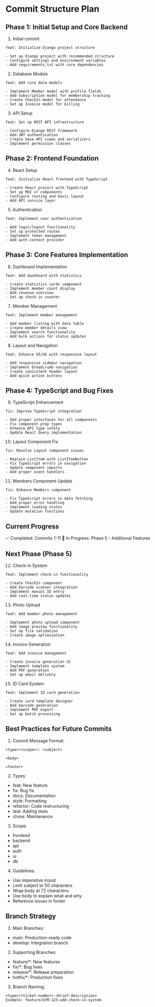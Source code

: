 # Commit Structure Plan

## Phase 1: Initial Setup and Core Backend

1. Initial commit
```
feat: Initialize Django project structure

- Set up Django project with recommended structure
- Configure settings and environment variables
- Add requirements.txt with core dependencies
```

2. Database Models
```
feat: Add core data models

- Implement Member model with profile fields
- Add Subscription model for membership tracking
- Create CheckIn model for attendance
- Set up Invoice model for billing
```

3. API Setup
```
feat: Set up REST API infrastructure

- Configure Django REST framework
- Add JWT authentication
- Create base API views and serializers
- Implement permission classes
```

## Phase 2: Frontend Foundation

4. React Setup
```
feat: Initialize React frontend with TypeScript

- Create React project with TypeScript
- Set up MUI v7 components
- Configure routing and basic layout
- Add API service layer
```

5. Authentication
```
feat: Implement user authentication

- Add login/logout functionality
- Set up protected routes
- Implement token management
- Add auth context provider
```

## Phase 3: Core Features Implementation

6. Dashboard Implementation
```
feat: Add dashboard with statistics

- Create statistics cards component
- Implement member count display
- Add revenue overview
- Set up check-in counter
```

7. Member Management
```
feat: Implement member management

- Add member listing with data table
- Create member details view
- Implement search functionality
- Add bulk actions for status updates
```

8. Layout and Navigation
```
feat: Enhance UI/UX with responsive layout

- Add responsive sidebar navigation
- Implement breadcrumb navigation
- Create consistent header layout
- Add quick action buttons
```

## Phase 4: TypeScript and Bug Fixes

9. TypeScript Enhancement
```
fix: Improve TypeScript integration

- Add proper interfaces for all components
- Fix component prop types
- Enhance API type safety
- Update React Query implementation
```

10. Layout Component Fix
```
fix: Resolve Layout component issues

- Replace ListItem with ListItemButton
- Fix TypeScript errors in navigation
- Update component imports
- Add proper event handlers
```

11. Members Component Update
```
fix: Enhance Members component

- Fix TypeScript errors in data fetching
- Add proper error handling
- Implement loading states
- Update mutation functions
```

## Current Progress

✅ Completed: Commits 1-11
🔄 In Progress: Phase 5 - Additional Features

## Next Phase (Phase 5)

12. Check-In System
```
feat: Implement check-in functionality

- Create CheckIn component
- Add barcode scanner integration
- Implement manual ID entry
- Add real-time status updates
```

13. Photo Upload
```
feat: Add member photo management

- Implement photo upload component
- Add image preview functionality
- Set up file validation
- Create image optimization
```

14. Invoice Generation
```
feat: Add invoice management

- Create invoice generation UI
- Implement template system
- Add PDF generation
- Set up email delivery
```

15. ID Card System
```
feat: Implement ID card generation

- Create card template designer
- Add barcode generation
- Implement PDF export
- Set up batch processing
```

## Best Practices for Future Commits

1. Commit Message Format:
```
<type>(<scope>): <subject>

<body>

<footer>
```

2. Types:
- feat: New feature
- fix: Bug fix
- docs: Documentation
- style: Formatting
- refactor: Code restructuring
- test: Adding tests
- chore: Maintenance

3. Scope:
- frontend
- backend
- api
- auth
- ui
- db

4. Guidelines:
- Use imperative mood
- Limit subject to 50 characters
- Wrap body at 72 characters
- Use body to explain what and why
- Reference issues in footer

## Branch Strategy

1. Main Branches:
- main: Production-ready code
- develop: Integration branch

2. Supporting Branches:
- feature/*: New features
- fix/*: Bug fixes
- release/*: Release preparation
- hotfix/*: Production fixes

3. Branch Naming:
```
<type>/<ticket-number>-<brief-description>
Example: feature/GYM-123-add-check-in-system
```
